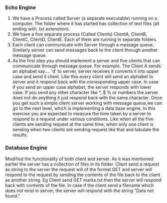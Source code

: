 ### Echo Engine

1. We have a Process called Server (a separate executable) running on a computer. The folder where it has started has collection of text files (all ending with .txt extenstion). 
2. We have a five separate process (Called Clients) ClientA, ClientB, ClientC, ClientD, ClientE.  Each of them are running in separate folders.
3. Each client can communicate with Server through a message queue.  Similarly server can send messages back to the client through another message queue.
4. As the first step you should implement a server and five clients that can communicate through message queue. For example. The Client A sends an alphabet say.... 'd' to server, server receives it converts it into upper case and send it client. Like this every client will send an alphabet to server and it respond back with the corresponding upper case. In case if you send an upper case alphabet, the server responds with lower case. If you send any other character like *, $ % or numbers the server does not do anything it just respond back with the same character.
Once you get such a simple client server working with message queue,we can go to the next level, which is implementing a data base engine.
In this exercise you are expected to measure the time taken by a server to respond to a request under various conditions. Like when all the five clients are sending request at the same time, when only one client is sending when two clients are sending request  like that and tabulate the results.

### Database Engine

Modified the functionality of both client and server.
As it was mentioned earlier the server has a collection of files in its folder.  Client send a request as string to the server the request will of the format 
GET <filename>  and server will respond to the request by sending the contents of the file back to the client as another string.
Eg  Client send GET marks.txt  then the server will respond back with contents of the file.
In case if the client send a filename which does not exist in server, the  server will respond with the string "Data not found."
